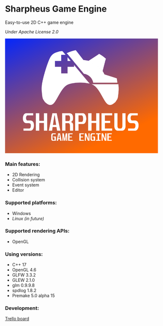 # Sharpheus Game Engine

Easy-to-use 2D C++ game engine

*Under Apache License 2.0*

![Sharpheus](/Assets/Branding/sharpheus_promo.png?raw=true "Sharpheus")

### Main features:
+ 2D Rendering
+ Collision system
+ Event system
+ Editor

### Supported platforms:
+ Windows
+ *Linux (in future)*

### Supported rendering APIs:
+ OpenGL

### Using versions:
+ C++ 17
+ OpenGL 4.6
+ GLFW 3.3.2
+ GLEW 2.1.0
+ glm 0.9.9.8
+ spdlog 1.8.2
+ Premake 5.0 alpha 15

### Development:
[Trello board](https://trello.com/b/oWa4OvIU/sharpheus)